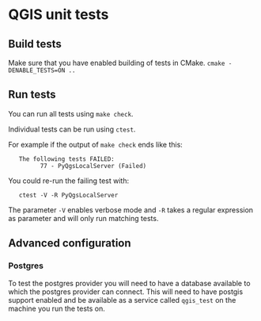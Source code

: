 QGIS unit tests
===============

Build tests
-----------

Make sure that you have enabled building of tests in CMake.
`cmake -DENABLE_TESTS=ON ..`

Run tests
---------

You can run all tests using `make check`.

Individual tests can be run using `ctest`.

For example if the output of `make check` ends like this:


```
   The following tests FAILED:
         77 - PyQgsLocalServer (Failed)
```

You could re-run the failing test with:

```
   ctest -V -R PyQgsLocalServer
```

The parameter `-V` enables verbose mode and `-R` takes a regular expression as
parameter and will only run matching tests.

Advanced configuration
----------------------

### Postgres

To test the postgres provider you will need to have a database available to
which the postgres provider can connect. This will need to have postgis support
enabled and be available as a service called `qgis_test` on the machine you run
the tests on.
